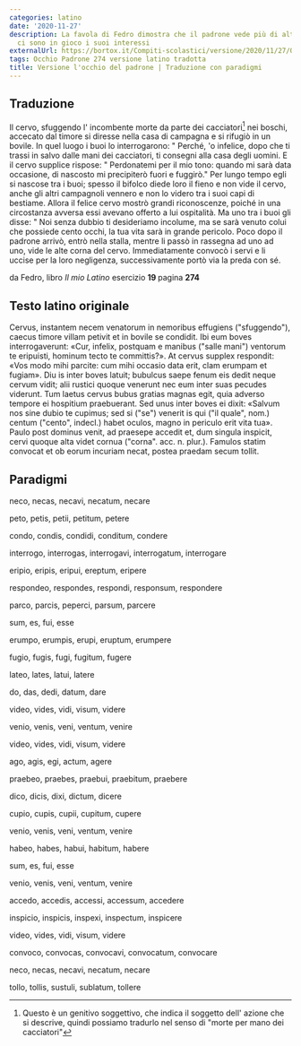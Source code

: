 ```yaml
---
categories: latino
date: '2020-11-27'
description: La favola di Fedro dimostra che il padrone vede più di altri, quando
  ci sono in gioco i suoi interessi
externalUrl: https://bortox.it/Compiti-scolastici/versione/2020/11/27/Occhio-padrone.html
tags: Occhio Padrone 274 versione latino tradotta
title: Versione l'occhio del padrone | Traduzione con paradigmi
---
```


## Traduzione

Il cervo, sfuggendo l' incombente morte da parte dei cacciatori[^1] nei boschi, accecato dal timore si diresse nella casa di campagna e si rifugiò in un bovile. In quel luogo i buoi lo interrogarono: " Perché, 'o infelice, 
dopo che ti trassi in salvo dalle mani dei cacciatori, ti consegni alla casa degli uomini. E il cervo supplice rispose: " Perdonatemi per il mio tono: quando mi sarà data occasione, di nascosto mi precipiterò fuori e fuggirò."  Per lungo tempo egli si nascose tra i buoi; spesso il bifolco diede loro il fieno e non vide il cervo, anche gli altri campagnoli vennero e non lo videro tra i suoi capi di bestiame. Allora il felice cervo mostrò grandi riconoscenze, poiché in una circostanza avversa essi avevano offerto a lui ospitalità. Ma uno tra i buoi gli disse: " Noi senza dubbio ti desideriamo incolume, ma se sarà venuto colui che possiede cento occhi, la tua vita sarà in grande pericolo. Poco dopo il padrone arrivò, entrò nella stalla, mentre li passò in rassegna ad uno ad uno, vide le alte corna del cervo. Immediatamente convocò i servi e li uccise per la loro negligenza, successivamente
portò via la preda con sé.

da Fedro, libro <i> Il mio Latino </i> esercizio <b> 19 </b> pagina <b> 274 </b> 


## Testo latino originale

Cervus, instantem necem venatorum in nemoribus effugiens ("sfuggendo"), caecus timore villam petivit et in bovile se condidit. Ibi eum boves interrogaverunt: «Cur, infelix, postquam e manibus ("salle mani") ventorum te eripuisti, hominum tecto te committis?». At cervus supplex respondit: «Vos modo mihi parcite: cum mihi occasio data erit, clam erumpam et fugiam». Diu is inter boves latuit; bubulcus saepe fenum eis dedit neque cervum vidit; alii rustici quoque venerunt nec eum inter suas pecudes viderunt. Tum laetus cervus bubus gratias magnas egit, quia adverso tempore ei hospitium praebuerant. Sed unus inter boves ei dixit: «Salvum nos sine dubio te cupimus; sed si ("se") venerit is qui ("il quale", nom.) centum ("cento", indecl.) habet oculos, magno in periculo erit vita tua». Paulo post dominus venit, ad praesepe accedit et, dum singula inspicit, cervi quoque alta videt cornua ("corna". acc. n. plur.). Famulos statim convocat et ob eorum incuriam necat, postea praedam secum tollit.


## Paradigmi

neco, necas, necavi, necatum, necare

peto, petis, petii, petitum, petere

condo, condis, condidi, conditum, condere

interrogo, interrogas, interrogavi, interrogatum, interrogare

eripio, eripis, eripui, ereptum, eripere

respondeo, respondes, respondi, responsum, respondere

parco, parcis, peperci, parsum, parcere

sum, es, fui, esse

erumpo, erumpis, erupi, eruptum, erumpere

fugio, fugis, fugi, fugitum, fugere

lateo, lates, latui, latere

do, das, dedi, datum, dare

video, vides, vidi, visum, videre

venio, venis, veni, ventum, venire

video, vides, vidi, visum, videre

ago, agis, egi, actum, agere

praebeo, praebes, praebui, praebitum, praebere

dico, dicis, dixi, dictum, dicere

cupio, cupis, cupii, cupitum, cupere

venio, venis, veni, ventum, venire

habeo, habes, habui, habitum, habere

sum, es, fui, esse

venio, venis, veni, ventum, venire

accedo, accedis, accessi, accessum, accedere

inspicio, inspicis, inspexi, inspectum, inspicere

video, vides, vidi, visum, videre

convoco, convocas, convocavi, convocatum, convocare

neco, necas, necavi, necatum, necare

tollo, tollis, sustuli, sublatum, tollere

[^1]: Questo è un genitivo soggettivo, che indica il soggetto dell' azione che si descrive, quindi possiamo tradurlo nel senso di "morte per mano dei cacciatori"